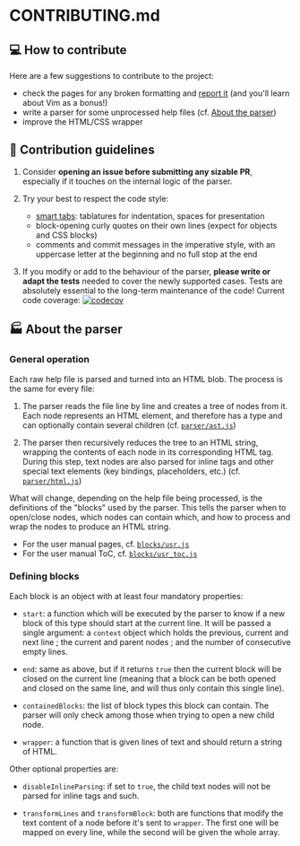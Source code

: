 # CONTRIBUTING.md

## 💻 How to contribute

Here are a few suggestions to contribute to the project:
  * check the pages for any broken formatting and [report it](https://github.com/cheap-glitch/vim.help/issues/new?labels=bug%2C+parser&template=01_broken_formatting.md)
    (and you'll learn about Vim as a bonus!)
  * write a parser for some unprocessed help files (cf. [About the parser](#-about-the-parser))
  * improve the HTML/CSS wrapper

## 📔 Contribution guidelines

1. Consider **opening an issue before submitting any sizable PR**, especially if
   it touches on the internal logic of the parser.

2. Try your best to respect the code style:
    * [smart  tabs](https://www.emacswiki.org/emacs/SmartTabs):  tablatures  for
      indentation, spaces for presentation
    * block-opening curly quotes on their  own lines (expect for objects and CSS
      blocks)
    * comments  and commit messages in  the imperative style, with  an uppercase
      letter at the beginning and no full stop at the end

3. If you modify or add to the  behaviour of the parser, **please write or adapt
   the tests** needed to  cover the newly supported cases.  Tests are absolutely
   essential to the long-term maintenance of the code!
   Current code coverage: [![codecov](https://codecov.io/gh/cheap-glitch/vim.help/branch/main/graph/badge.svg)](https://codecov.io/gh/cheap-glitch/vim.help)

## 🏭 About the parser

### General operation

Each raw help  file is parsed and turned  into an HTML blob. The  process is the
same for every file:

1. The parser reads  the file line by line and creates a  tree of nodes from it.
   Each  node represents  an HTML  element,  and therefore  has a  type and  can
   optionally contain several children
   (cf. [`parser/ast.js`](https://github.com/cheap-glitch/vim.help/blob/main/src/parser/ast.js))

2. The parser then recursively reduces the  tree to an HTML string, wrapping the
   contents of each  node in its corresponding HTML tag.  During this step, text
   nodes are  also parsed for inline  tags and other special  text elements (key
   bindings, placeholders, etc.)
   (cf. [`parser/html.js`](https://github.com/cheap-glitch/vim.help/blob/main/src/parser/html.js))

What will change, depending on the help file being processed, is the definitions
of the  "blocks" used by  the parser. This tells  the parser when  to open/close
nodes, which nodes can  contain which, and how to process and  wrap the nodes to
produce an HTML string.
  * For the user manual pages, cf. [`blocks/usr.js`](https://github.com/cheap-glitch/vim.help/blob/main/src/blocks/usr.js)
  * For the user manual ToC, cf. [`blocks/usr_toc.js`](https://github.com/cheap-glitch/vim.help/blob/main/src/blocks/usr_toc.js)

### Defining blocks

Each block is an object with at least four mandatory properties:

 * `start`: a  function which will be  executed by the  parser to know if  a new
   block of  this type should  start at  the current line.  It will be  passed a
   single argument:  a `context`  object which holds  the previous,  current and
   next line  ; the  current and parent  nodes ; and  the number  of consecutive
   empty lines.

 * `end`: same as above, but if it returns `true` then the current block will be
   closed on  the current  line (meaning  that a  block can  be both  opened and
   closed on the same line, and will thus only contain this single line).

 * `containedBlocks`: the list of block types this block can contain. The parser
    will only check among those when trying to open a new child node.

 * `wrapper`: a function that is given  lines of text and should return a string
   of HTML.

Other optional properties are:

 * `disableInlineParsing`:  if set to `true`,  the child text nodes  will not be
   parsed for inline tags and such.

 * `transformLines`  and `transformBlock`:  both are functions  that  modify the
   text content of a  node before it's sent to `wrapper`. The  first one will be
   mapped on every line, while the second will be given the whole array.
